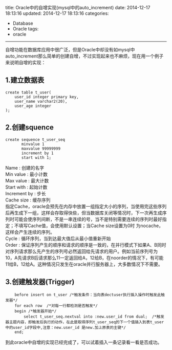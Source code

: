 title: Oracle中的自增实现(mysql中的auto_increment)
date: 2014-12-17 18:13:16
updated: 2014-12-17 18:13:16
categories:
  - Database
  - Oracle
tags:
  - oracle
---

自增功能在数据库应用中很广泛，但是Oracle中却没有如mysql中auto_increment那么简单的创建自增，不过实现起来也不麻烦，现在用一个例子来说明自增的实现：

## 1.建立数据表
```
create table t_user(
    user_id integer primary key,
    user_name varchar2(20),
    user_age integer
);
```
## 2.创建squence
```
create sequence t_user_seq
       minvalue 1
       maxvalue 99999999
       increment by 1
       start with 1;
```

Name : 创建的名字  
Min value : 最小计数  
Max value : 最大计数  
Start with : 起始计数  
Increment by : 步长  
Cache size : 缓存序列  
指定Cache，oracle会预先在内存中放置一组指定大小的序列，当使用完这些序列后再生成下一组，这样会存取得快些，但当数据库关闭等情况时，下一次再生成序列时可能会使序列间断，不是一串连续的号，当不是特别需要连续的序列时最好指定；不填写Cache值，会使用默认设置；当Cache size设置为0时 为nocache，这样会产生连续的序列。  
Cycle : 循环序列，当到达最大值后从最小值重新开始  
Order : 保证序列产生的顺序和请求的顺序是一致的，在并行模式下如果A、B同时对序列请求那么先产生的序列号必然返回给先请求的用户。例如当前序列号为10，A先请求B后请求那么11一定返回给A，12给B，在noorder的情况下，有可能11给B，12给A。这种情况只发生在oracle并行服务器上，大多数情况下不需要。

## 3.创建触发器(Trigger)
```create or replace trigger t_user_tri
    before insert on t_user /*触发条件：当向表dectuser执行插入操作时触发此触发器*/
    for each row  /*对每一行都检测是否触发*/
    begin /*触发器开始*/
        select t_user_seq.nextval into :new.user_id from dual;  /*触发器主题内容，即触发后执行的动作，在此是取得序列t_user_seq的下一个值插入到表t_user中的user_id字段中,注意：new.user_id 是new.加上原表的主键*/
    end;
```

到此oracle中自增的实现已经完成了，可以试着插入一条记录看一看是否成功。
